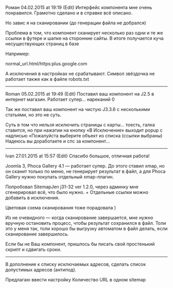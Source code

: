 

Роман
04.02.2015 at 19:19 (Edit)
Интерфейс компонента мне очень понравился. Грамотно сделано и в справке всё описано.

Но завис я на сканировании (до генерации файла не добрался)

Проблема в том, что компонент сканирует несколько раз одни и те же ссылки в футере и шапке на сторонние сайты. В итоге получается куча несуществующих страниц в базе

Например:

normal_url.html/https:plus.google.com

А исключения в настройках не срабатывают. Символ звёздочка не работает также как в файле robots.txt


------------------------------


Roman
05.02.2015 at 19:49 (Edit)
Поставил ваш компонент на J2.5 в интернет магазин. Работает супер… нареканий 0

Так же поставил ваш компонент на чистую J3.3.6 с несколькими статьями, но это не суть.

Суть в том что нельзя исключить страницы с карты… тоесть, галка ставится, но при нажатии на кнопку «В Исключение» выходит popup с надписью «Пожалуйста выберите объект из списка (ссылки выбраны) Надеюсь вы доработаете и спс за компонент…


--------------------------------

Ivan
27.01.2015 at 15:57 (Edit)
Спасибо большое, отличная работа!

Joomla 3, Phoca Gallery 4.1 — работает супер. До этого ставил xmap, но он сканит только по меню, не генерирует результат в файл, а для Phoca Gallery нужно покупать отдельный xmap-плагин.

Попробовал SitemapJen j31-32 ver 1.2.0, через админку мне сгенерировал всё, что было нужно. + Отдельные ссылки можно добавить в исключения.

Цветовая схема сканирования тоже порадовала )

Из не очевидного — когда сканирование завершается, мне нужно вручную остановить процесс, чтобы результат сохранился в файл. Толи это у меня так, толи хорошо бы выгрузку автоматом в файл делать, если сканирование завершилось.

Если бы не Ваш компонент, пришлось бы писать свой простенький скрипт и сдвигать сроки.

------------------------------------


В дополнение к списку исключаемых адресов, сделать список допустимых адресов (антипод).


Предлагаю ввести настройку Количество URL в одном sitemap